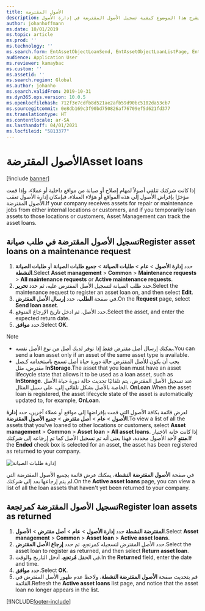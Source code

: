 ```yaml
---
title: الأصول المقترضة
description: يشرح هذا الموضوع كيفية تسجيل الأصول المقترضة في إدارة الأصول.
author: johanhoffmann
ms.date: 10/01/2019
ms.topic: article
ms.prod: ''
ms.technology: ''
ms.search.form: EntAssetObjectLoanSend, EntAssetObjectLoanListPage, EntAssetObjectLoanReturn, EntAssetObjectLoanInfoPart
audience: Application User
ms.reviewer: kamaybac
ms.custom: ''
ms.assetid: ''
ms.search.region: Global
ms.author: johanho
ms.search.validFrom: 2019-10-31
ms.dyn365.ops.version: 10.0.5
ms.openlocfilehash: 712f3e7cdfb8d521ae2afb59d90bc5102da53cb7
ms.sourcegitcommit: 0e8db169c3f90bd750826af76709ef5d621fd377
ms.translationtype: HT
ms.contentlocale: ar-SA
ms.lasthandoff: 04/01/2021
ms.locfileid: "5813377"
---
```

# <a name="asset-loans"></a><span data-ttu-id="1efab-103">الأصول المقترضة</span><span class="sxs-lookup"><span data-stu-id="1efab-103">Asset loans</span></span>

[!include [banner](../../includes/banner.md)]

 

<span data-ttu-id="1efab-104">إذا كانت شركتك تتلقي أصولاً لمهام إصلاح أو صيانة من مواقع داخلية أو عملاء، وإذا قمت مؤخرًا بإقراض الأصول إلى هذه المواقع أو هؤلاء العملاء، فبإمكان إدارة الأصول تعقب الأصول المقترضة.</span><span class="sxs-lookup"><span data-stu-id="1efab-104">If your company receives assets for repair or maintenance jobs from either internal locations or customers, and if you temporarily loan assets to those locations or customers, Asset Management can track the asset loans.</span></span>

## <a name="register-asset-loans-on-a-maintenance-request"></a><span data-ttu-id="1efab-105">تسجيل الأصول المقترضة في طلب صيانة</span><span class="sxs-lookup"><span data-stu-id="1efab-105">Register asset loans on a maintenance request</span></span>

1. <span data-ttu-id="1efab-106">حدد **إدارة الأصول** \> **عام** \> **طلبات الصيانة** \> **جميع طلبات الصيانة** أو **طلبات الصيانة النشطة**.</span><span class="sxs-lookup"><span data-stu-id="1efab-106">Select **Asset management** \> **Common** \> **Maintenance requests** \> **All maintenance requests** or **Active maintenance requests**.</span></span>
2. <span data-ttu-id="1efab-107">حدد طلب الصيانة لتسجيل الأصل المقترض عليه، ثم حدد **تحرير**.</span><span class="sxs-lookup"><span data-stu-id="1efab-107">Select the maintenance request to register an asset loan on, and then select **Edit**.</span></span>
3. <span data-ttu-id="1efab-108">في صفحة **الطلب**، حدد **إرسال الأصل المقترض**.</span><span class="sxs-lookup"><span data-stu-id="1efab-108">On the **Request** page, select **Send loan asset**.</span></span>
4. <span data-ttu-id="1efab-109">حدد الأصل، ثم ادخل تاريخ الإرجاع المتوقع.</span><span class="sxs-lookup"><span data-stu-id="1efab-109">Select the asset, and enter the expected return date.</span></span>
5. <span data-ttu-id="1efab-110">حدد **موافق**.</span><span class="sxs-lookup"><span data-stu-id="1efab-110">Select **OK**.</span></span>

> [!NOTE]
> - <span data-ttu-id="1efab-111">يمكنك إرسال أصل مقترض فقط إذا توفر لديك أصل من نوع الأصل نفسه.</span><span class="sxs-lookup"><span data-stu-id="1efab-111">You can send a loan asset only if an asset of the same asset type is available.</span></span>
> - <span data-ttu-id="1efab-112">يجب أن يكون للأصل المقترض حالة دورة حياة أصل تسمح باستخدامه كـصل مقترض، مثل **InStorage**.</span><span class="sxs-lookup"><span data-stu-id="1efab-112">The asset that you loan must have an asset lifecycle state that allows it to be used as a loan asset, such as **InStorage**.</span></span> <span data-ttu-id="1efab-113">عند تسجيل الأصل المقترض، يتم تلقائيًا تحديث حالة دورة حياة الأصل الخاصة بالأصل بشكل تلقائي إلى، على سبيل المثال، **OnLoan**.</span><span class="sxs-lookup"><span data-stu-id="1efab-113">When the asset loan is registered, the asset lifecycle state of the asset is automatically updated to, for example, **OnLoan**.</span></span>

<span data-ttu-id="1efab-114">لعرض قائمة بكافة الأصول التي قمت بإقراضها إلى مواقع أو عملاء آخرين، حدد **إدارة الأصول** \> **عام** \> **أصل مقترض** \> **جميع الأصول المقترضة**.</span><span class="sxs-lookup"><span data-stu-id="1efab-114">To view a list of all the assets that you've loaned to other locations or customers, select **Asset management** \> **Common** \> **Asset loan** \> **All asset loans**.</span></span> <span data-ttu-id="1efab-115">إذا كانت خانة الاختيار **منتهٍ** لأحد الأصول محددة، فهذا يعني أنه تم تسجيل الأصل كما تم إرجاعه إلى شركتك.</span><span class="sxs-lookup"><span data-stu-id="1efab-115">If the **Ended** check box is selected for an asset, the asset has been registered as returned to your company.</span></span>

![إدارة طلبات الصيانة](media/06-manage-maintenance-requests.png)

<span data-ttu-id="1efab-117">في صفحة **الأصول المقترضة النشطة**، يمكنك عرض قائمة بجميع الأصول المقترضة التي لم يتم إرجاعها بعد إلى شركتك.</span><span class="sxs-lookup"><span data-stu-id="1efab-117">On the **Active asset loans** page, you can view a list of all the loan assets that haven't yet been returned to your company.</span></span>

## <a name="register-loan-assets-as-returned"></a><span data-ttu-id="1efab-118">تسجيل الأصول المقترضة كمرتجعة</span><span class="sxs-lookup"><span data-stu-id="1efab-118">Register loan assets as returned</span></span>

1. <span data-ttu-id="1efab-119">حدد **إدارة الأصول** \> **عام** \> **أصل مقترض** \> **الأصول‏‎ المقترضة النشطة**.</span><span class="sxs-lookup"><span data-stu-id="1efab-119">Select **Asset management** \> **Common** \> **Asset loan** \> **Active asset loans**.</span></span>
2. <span data-ttu-id="1efab-120">حدد الأصل المقترض لتسجيله كمرتجع، ثم حدد **إرجاع الأصل المقترض**.</span><span class="sxs-lookup"><span data-stu-id="1efab-120">Select the asset loan to register as returned, and then select **Return asset loan**.</span></span>
3. <span data-ttu-id="1efab-121">في الحقل **مُرتجع‬**، أدخل التاريخ والوقت.</span><span class="sxs-lookup"><span data-stu-id="1efab-121">In the **Returned** field, enter the date and time.</span></span>
4. <span data-ttu-id="1efab-122">حدد **موافق**.</span><span class="sxs-lookup"><span data-stu-id="1efab-122">Select **OK**.</span></span>
5. <span data-ttu-id="1efab-123">قم بتحديث صفحة **الأصول المقترضة النشطة**، ولاحظ عدم ظهور الأصل المقترض في القائمة.</span><span class="sxs-lookup"><span data-stu-id="1efab-123">Refresh the **Active asset loans** list page, and notice that the asset loan no longer appears in the list.</span></span>


[!INCLUDE[footer-include](../../../includes/footer-banner.md)]